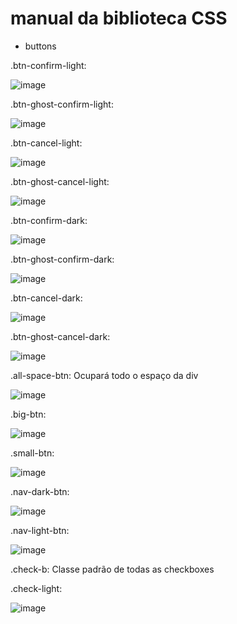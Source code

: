 # manual da biblioteca CSS

* buttons

.btn-confirm-light:
  
  ![image](https://github.com/marisangila/PSI-DESI-2024-1/assets/143744033/0f5638c9-c5b0-47b4-84a9-bc192a91e0f1)

.btn-ghost-confirm-light:

  ![image](https://github.com/marisangila/PSI-DESI-2024-1/assets/143744033/b46821c7-2f66-426d-a092-4197549577f7)

.btn-cancel-light:

![image](https://github.com/marisangila/PSI-DESI-2024-1/assets/143744033/702797dd-ba01-4eef-8d2c-74aad46843d8)

.btn-ghost-cancel-light:

![image](https://github.com/marisangila/PSI-DESI-2024-1/assets/143744033/4856ab90-e972-477a-99f1-1d8b5efdc275)

.btn-confirm-dark:

![image](https://github.com/marisangila/PSI-DESI-2024-1/assets/143744033/4b503738-fe46-4156-a186-9b3ffc9c31c4)

.btn-ghost-confirm-dark:

![image](https://github.com/marisangila/PSI-DESI-2024-1/assets/143744033/0ea73aae-bbca-44af-bac7-9361821d03b8)

.btn-cancel-dark:

![image](https://github.com/marisangila/PSI-DESI-2024-1/assets/143744033/7403277b-a91c-46d3-81fe-2852c05f6f39)

.btn-ghost-cancel-dark:

![image](https://github.com/marisangila/PSI-DESI-2024-1/assets/143744033/7e096ab8-1d96-45ff-bd38-4e454decae6e)

.all-space-btn: Ocupará todo o espaço da div

![image](https://github.com/marisangila/PSI-DESI-2024-1/assets/143744033/b045c7d4-49e3-423a-b6c2-674a58ba4078)

.big-btn:

![image](https://github.com/marisangila/PSI-DESI-2024-1/assets/143744033/4c403a02-2511-40d8-b6a1-ff43878fd045)

.small-btn:

![image](https://github.com/marisangila/PSI-DESI-2024-1/assets/143744033/2a38174b-3273-4b9e-95be-82bd5f2c0946)

.nav-dark-btn:

![image](https://github.com/marisangila/PSI-DESI-2024-1/assets/143744033/79c22c2d-2aff-4b1a-bfbe-1060adac24be)

.nav-light-btn:

![image](https://github.com/marisangila/PSI-DESI-2024-1/assets/143744033/6735f504-911c-4432-a4e9-8328fec53518)

.check-b: Classe padrão de todas as checkboxes

.check-light:

![image](https://github.com/marisangila/PSI-DESI-2024-1/assets/143744033/332f0151-808b-4d89-afe0-85d19912eee8)



